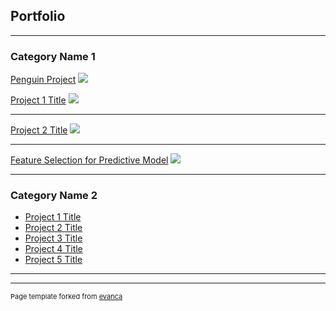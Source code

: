 ## Portfolio

---

### Category Name 1 

[Penguin Project](Copy_of_Penguin_Project.ipynb)
<img src="images/Penguins Photo.jpeg.jpg?raw=true"/>  

[Project 1 Title](/sample_page)
<img src="images/dummy_thumbnail.jpg?raw=true"/>

---
[Project 2 Title](/pdf/sample_presentation.pdf)
<img src="images/dummy_thumbnail.jpg?raw=true"/>

---
[Feature Selection for Predictive Model](https://colab.research.google.com/github/candaceeje/candaceeje.github.io/blob/master/Copy_of_Penguin_Project.ipynb#scrollTo=mBp8MXBHh6LV)
<img src="candaceeje.github.io/images/Penguins Photo.jpeg?raw=true"/>

---

### Category Name 2

- [Project 1 Title](http://example.com/)
- [Project 2 Title](http://example.com/)
- [Project 3 Title](http://example.com/)
- [Project 4 Title](http://example.com/)
- [Project 5 Title](http://example.com/)

---




---
<p style="font-size:11px">Page template forked from <a href="https://github.com/evanca/quick-portfolio">evanca</a></p>
<!-- Remove above link if you don't want to attibute -->
